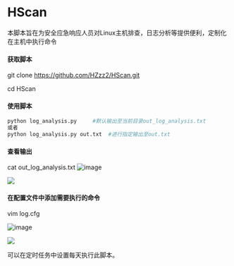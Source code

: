 # HScan
本脚本旨在为安全应急响应人员对Linux主机排查，日志分析等提供便利，定制化在主机中执行命令
#### 获取脚本

git clone https://github.com/HZzz2/HScan.git

cd HScan

#### 使用脚本

```Bash
python log_analysis.py     #默认输出至当前目录out_log_analysis.txt
或者
python log_analysis.py out.txt  #进行指定输出至out.txt

```

#### 查看输出

cat out_log_analysis.txt
![image](https://user-images.githubusercontent.com/22775890/169294044-9dbe9dcb-db95-46e4-a104-f09b255aa809.png)

![](https://secure2.wostatic.cn/static/nHtynrdxTU58QizPu5Tqx6/image.png)

#### 在配置文件中添加需要执行的命令

vim log.cfg

![image](https://user-images.githubusercontent.com/22775890/169294093-dd39e336-c537-4e3d-a96d-61d5b56656d3.png)

![](https://secure2.wostatic.cn/static/jFDBx7hbcnMCx3hP8eDhhx/image.png)

可以在定时任务中设置每天执行此脚本。














